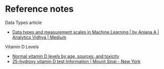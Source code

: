 # Reference notes 



Data Types article

* [Data types and measurement scales in Machine Learning | by Anjana A | Analytics Vidhya | Medium](https://medium.com/analytics-vidhya/data-types-and-measurement-scales-in-machine-learning-b1697b3ba836#:~:text=Few%20other%20examples%20for%20interval,It%20makes%20no%20sense.) 

Vitamin D Levels

*  [Normal vitamin D levels by age, sources, and toxicity](https://www.medicalnewstoday.com/articles/normal-vitamin-d-levels) 
*  [25-hydroxy vitamin D test Information | Mount Sinai - New York](https://www.mountsinai.org/health-library/tests/25-hydroxy-vitamin-d-test#:~:text=The%20normal%20range%20of%2025,for%20results%20of%20these%20tests.) 
